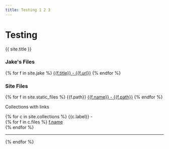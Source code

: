 ```yaml
---
title: Testing 1 2 3
---
```

# Testing

{{ site.title }}   

### Jake's Files
{% for f in site.jake %}
 <a href="{{f.url|relative_url}}">{{f.title}} - {{f.url}}</a>
{%  endfor %}
### Site Files
{% for f in site.static_files %}
 {{f.path}}
 <a href="{{f.path|relative_url}}">{{f.name}} - {{f.path}}</a>
{%  endfor %}

Collections with links

{% for c in site.collections %}
 {{c.label}} - <br>
 {% for f in c.files %}
  <a href="{{f.path| remove: '_'}}">f.name</a> <br>
 {% endfor %}
 <hr>
{%  endfor %}
